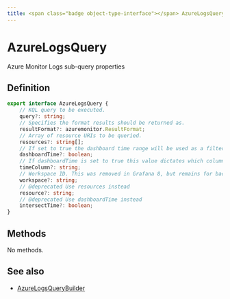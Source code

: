 ```yaml
---
title: <span class="badge object-type-interface"></span> AzureLogsQuery
---
```

# <span class="badge object-type-interface"></span> AzureLogsQuery

Azure Monitor Logs sub-query properties

## Definition

```typescript
export interface AzureLogsQuery {
	// KQL query to be executed.
	query?: string;
	// Specifies the format results should be returned as.
	resultFormat?: azuremonitor.ResultFormat;
	// Array of resource URIs to be queried.
	resources?: string[];
	// If set to true the dashboard time range will be used as a filter for the query. Otherwise the query time ranges will be used. Defaults to false.
	dashboardTime?: boolean;
	// If dashboardTime is set to true this value dictates which column the time filter will be applied to. Defaults to the first tables timeSpan column, the first datetime column found, or TimeGenerated
	timeColumn?: string;
	// Workspace ID. This was removed in Grafana 8, but remains for backwards compat.
	workspace?: string;
	// @deprecated Use resources instead
	resource?: string;
	// @deprecated Use dashboardTime instead
	intersectTime?: boolean;
}

```
## Methods

No methods.
## See also

 * <span class="badge builder"></span> [AzureLogsQueryBuilder](./builder-AzureLogsQueryBuilder.md)
